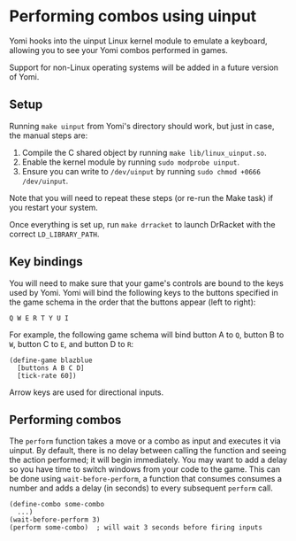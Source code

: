# Performing combos using uinput

Yomi hooks into the uinput Linux kernel module to emulate a keyboard, allowing you to see your Yomi combos performed in games.

Support for non-Linux operating systems will be added in a future version of Yomi.


## Setup

Running `make uinput` from Yomi's directory should work, but just in case, the manual steps are:

1. Compile the C shared object by running `make lib/linux_uinput.so`.
2. Enable the kernel module by running `sudo modprobe uinput`.
3. Ensure you can write to `/dev/uinput` by running `sudo chmod +0666 /dev/uinput`.

Note that you will need to repeat these steps (or re-run the Make task) if you restart your system.

Once everything is set up, run `make drracket` to launch DrRacket with the correct `LD_LIBRARY_PATH`.


## Key bindings

You will need to make sure that your game's controls are bound to the keys used by Yomi. Yomi will bind the following keys to the buttons specified in the game schema in the order that the buttons appear (left to right):
```
Q W E R T Y U I
```

For example, the following game schema will bind button A to `Q`, button B to `W`, button C to `E`, and button D to `R`:
```racket
(define-game blazblue
  [buttons A B C D]
  [tick-rate 60])
```

Arrow keys are used for directional inputs.


## Performing combos

The `perform` function takes a move or a combo as input and executes it via uinput. By default, there is no delay between calling the function and seeing the action performed; it will begin immediately. You may want to add a delay so you have time to switch windows from your code to the game. This can be done using `wait-before-perform`, a function that consumes consumes a number and adds a delay (in seconds) to every subsequent `perform` call.

```racket
(define-combo some-combo
  ...)
(wait-before-perform 3)
(perform some-combo)  ; will wait 3 seconds before firing inputs
```
